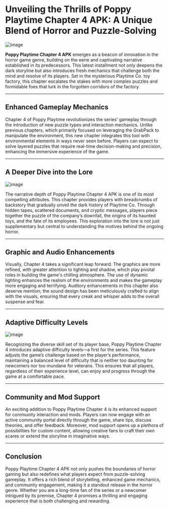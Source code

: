 # Unveiling the Thrills of Poppy Playtime Chapter 4 APK: A Unique Blend of Horror and Puzzle-Solving

![image](https://github.com/user-attachments/assets/2fc1dbc5-a4d9-4838-b46a-37c190f0cb2d)

**Poppy Playtime Chapter 4 APK** emerges as a beacon of innovation in the horror game genre, building on the eerie and captivating narrative established in its predecessors. This latest installment not only deepens the dark storyline but also introduces fresh mechanics that challenge both the mind and resolve of its players. Set in the mysterious Playtime Co. toy factory, this chapter escalates the stakes with more complex puzzles and formidable foes that lurk in the forgotten corridors of the factory.
___
## Enhanced Gameplay Mechanics

Chapter 4 of Poppy Playtime revolutionizes the series’ gameplay through the introduction of new puzzle types and interaction mechanics. Unlike previous chapters, which primarily focused on leveraging the GrabPack to manipulate the environment, this new chapter integrates this tool with environmental elements in ways never seen before. Players can expect to solve layered puzzles that require real-time decision-making and precision, enhancing the immersive experience of the game.
___
## A Deeper Dive into the Lore
![image](https://github.com/user-attachments/assets/ec97b6ec-a7db-414e-a13d-3bab3e1972f5)

The narrative depth of Poppy Playtime Chapter 4 APK is one of its most compelling attributes. This chapter provides players with breadcrumbs of backstory that gradually unveil the dark history of Playtime Co. Through hidden tapes, scattered documents, and cryptic messages, players piece together the puzzle of the company’s downfall, the origins of its haunted toys, and the fate of its employees. This exploration into the lore is not just supplementary but central to understanding the motives behind the ongoing horror.
___
## Graphic and Audio Enhancements

Visually, Chapter 4 takes a significant leap forward. The graphics are more refined, with greater attention to lighting and shadow, which play pivotal roles in building the game's chilling atmosphere. The use of dynamic lighting enhances the realism of the environments and makes the gameplay more engaging and terrifying. Auditory enhancements in this chapter also deserve mention; the sound design has been meticulously crafted to align with the visuals, ensuring that every creak and whisper adds to the overall suspense and fear.
___
## Adaptive Difficulty Levels
![image](https://github.com/user-attachments/assets/41a364bd-3090-4c3a-ac6b-3769ca14409f)

Recognizing the diverse skill set of its player base, Poppy Playtime Chapter 4 introduces adaptive difficulty levels—a first for the series. This feature adjusts the game’s challenge based on the player’s performance, maintaining a balanced level of difficulty that is neither too daunting for newcomers nor too mundane for veterans. This ensures that all players, regardless of their experience level, can enjoy and progress through the game at a comfortable pace.
___
## Community and Mod Support

An exciting addition to Poppy Playtime Chapter 4 is its enhanced support for community interaction and mods. Players can now engage with an active community portal directly through the game, share tips, discuss theories, and offer feedback. Moreover, mod support opens up a plethora of possibilities for custom content, allowing creative fans to craft their own scares or extend the storyline in imaginative ways.
___
## Conclusion

Poppy Playtime Chapter 4 APK not only pushes the boundaries of horror gaming but also redefines what players expect from puzzle-solving gameplay. It offers a rich blend of storytelling, enhanced game mechanics, and community engagement, making it a standout release in the horror genre. Whether you are a long-time fan of the series or a newcomer intrigued by its premise, Chapter 4 promises a thrilling and engaging experience that is both challenging and rewarding.
